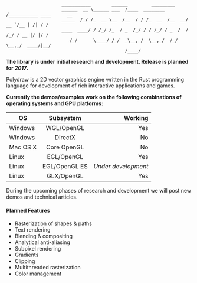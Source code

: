 ```

                     ___________        ______         _________
                     ______  __ \______ ___  /____  ________  /___________ ____      __
                     _____  /_/ /_  __ \__  /__  / / /_  __  /__  __/  __ `/__ | /| / /
                     ____  ____/ / /_/ /_  / _  /_/ / / /_/ / _  /  / /_/ / __ |/ |/ /
                        /_/      \____/ /_/  _\__, /  \__,_/  /_/   \__,_/  ____/|__/
                                             /____/

```

**The library is under initial research and development. Release is planned for _2017_.**

Polydraw is a 2D vector graphics engine written in the Rust programming language for development of rich interactive applications and games.


**Currently the demos/examples work on the following combinations of operating systems and GPU platforms:**

| OS            | Subsystem     | Working             |
| ------------- |:-------------:| -------------------:|
| Windows       | WGL/OpenGL    | Yes                 |
| Windows       | DirectX       | No                  |
| Mac OS X      | Core OpenGL   | No                  |
| Linux         | EGL/OpenGL    | Yes                 |
| Linux         | EGL/OpenGL ES | _Under development_ |
| Linux         | GLX/OpenGL    | Yes                 |

During the upcoming phases of research and development we will post new demos and technical articles.

#### Planned Features

* Rasterization of shapes & paths
* Text rendering
* Blending & compositing
* Analytical anti-aliasing
* Subpixel rendering
* Gradients
* Clipping
* Multithreaded rasterization
* Color management
